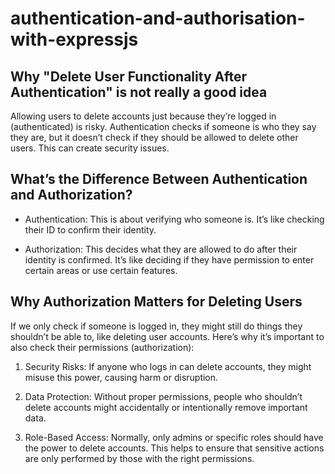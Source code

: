 # authentication-and-authorisation-with-expressjs
## Why "Delete User Functionality After Authentication" is not really a good idea

Allowing users to delete accounts just because they’re logged in (authenticated) is risky. Authentication checks if someone is who they say they are, but it doesn’t check if they should be allowed to delete other users. This can create security issues.

## What’s the Difference Between Authentication and Authorization?

- Authentication: This is about verifying who someone is. It’s like checking their ID to confirm their identity.

- Authorization: This decides what they are allowed to do after their identity is confirmed. It’s like deciding if they have permission to enter certain areas or use certain features.

## Why Authorization Matters for Deleting Users

If we only check if someone is logged in, they might still do things they shouldn’t be able to, like deleting user accounts. Here’s why it’s important to also check their permissions (authorization):

1. Security Risks: If anyone who logs in can delete accounts, they might misuse this power, causing harm or disruption.

2. Data Protection: Without proper permissions, people who shouldn’t delete accounts might accidentally or intentionally remove important data.

3. Role-Based Access: Normally, only admins or specific roles should have the power to delete accounts. This helps to ensure that sensitive actions are only performed by those with the right permissions.


